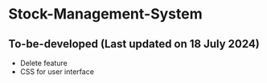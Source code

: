 ﻿# Stock-Management-System
## To-be-developed (Last updated on 18 July 2024)
- Delete feature
- CSS for user interface
  
